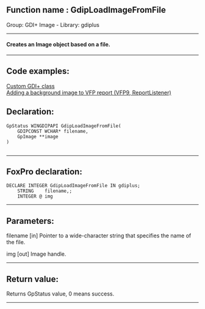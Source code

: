 
## Function name : GdipLoadImageFromFile
Group: GDI+ Image - Library: gdiplus    
***  


#### Creates an Image object based on a file.
***  


## Code examples:
[Custom GDI+ class](../../samples/sample_450.md)  
[Adding a background image to VFP report (VFP9, ReportListener)](../../samples/sample_562.md)  

## Declaration:
```foxpro  
GpStatus WINGDIPAPI GdipLoadImageFromFile(
	GDIPCONST WCHAR* filename,
	GpImage **image
)
  
```  
***  


## FoxPro declaration:
```foxpro  
DECLARE INTEGER GdipLoadImageFromFile IN gdiplus;
	STRING    filename,;
	INTEGER @ img  
```  
***  


## Parameters:
filename
[in] Pointer to a wide-character string that specifies the name of the file.

img
[out] Image handle.  
***  


## Return value:
Returns GpStatus value, 0 means success.  
***  


